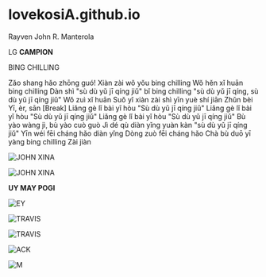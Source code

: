# lovekosiA.github.io
Rayven John R. Manterola

LG **CAMPION**

BING CHILLING

 Zǎo shang hǎo zhōng guó!
Xiàn zài wǒ yǒu bing chilling
Wǒ hěn xǐ huān bing chilling
Dàn shì "sù dù yǔ jī qíng jiǔ" bǐ bing chilling
"sù dù yǔ jī qíng, sù dù yǔ jī qíng jiǔ"
Wǒ zuì xǐ huān
Suǒ yǐ xiàn zài shì yīn yuè shí jiān
Zhǔn bèi
Yī, èr, sān
[Break]
Liǎng gè lǐ bài yǐ hòu
"Sù dù yǔ jī qíng jiǔ"
Liǎng gè lǐ bài yǐ hòu
"Sù dù yǔ jī qíng jiǔ"
Liǎng gè lǐ bài yǐ hòu
"Sù dù yǔ jī qíng jiǔ"
Bù yào wàng jì, bù yào cuò guò
Jì dé qù diàn yǐng yuàn kàn "sù dù yǔ jī qíng jiǔ"
Yīn wéi fēi cháng hǎo diàn yǐng
Dòng zuò fēi cháng hǎo
Chà bù duō yī yàng bing chilling
Zài jiàn


![JOHN XINA](https://t2.genius.com/unsafe/288x259/https%3A%2F%2Fimages.genius.com%2Fb7856ba4b9670f426d8b347b3fc20a52.403x363x1.png)





![JOHN XINA](https://i.scdn.co/image/ab6761610000e5ebe1408498d7f528e3671616b1)





**UY MAY POGI**


![EY](https://user-images.githubusercontent.com/122416151/211978639-c9413a86-8fd1-4675-86c5-b0f6d8353676.png)





![TRAVIS](https://scontent.fdvo2-2.fna.fbcdn.net/v/t39.30808-6/264122057_1086283421911873_2886460392285338080_n.jpg?_nc_cat=105&ccb=1-7&_nc_sid=174925&_nc_ohc=nRT-9GxUQJYAX-QyYtx&_nc_oc=AQnjFyrPAKL3bxy9dBjCbdIFbn5-CujQne-NuzDkSdKGNgeln-5J2TCN-31cquBAHjQ&_nc_ht=scontent.fdvo2-2.fna&oh=00_AfDS5P111T_TEPLu0c2l8EC-aEMmFGUxVspXjSpkld_JGw&oe=63C4315F)








![TRAVIS](https://scontent.fdvo2-2.fna.fbcdn.net/v/t39.30808-6/270109519_1099502693923279_4960260921376928541_n.jpg?_nc_cat=105&ccb=1-7&_nc_sid=174925&_nc_ohc=I6QYW6UtQL8AX_zCtNe&_nc_ht=scontent.fdvo2-2.fna&oh=00_AfD9ag9Qv6LRevRZVW780q0Euz_ZtgGY9FHwg_VcGXC9Zw&oe=63C3F337)








![ACK](https://scontent.fdvo2-1.fna.fbcdn.net/v/t39.30808-6/320701017_5678029555598866_3596077693573473470_n.jpg?stp=dst-jpg_s1080x2048&_nc_cat=108&ccb=1-7&_nc_sid=a4a2d7&_nc_ohc=TgVV2TUe1NoAX8JLeTE&_nc_ht=scontent.fdvo2-1.fna&oh=00_AfAcZTg9st1jfcCtvSejfFw5CnLu4gFVT5q8stcqXxWYuQ&oe=63C3DAEB)







![M](https://sites.google.com/site/a2zlovetips/_/rsrc/1342346969406/love---tips-the-a-to-z-of-love/Love-A.jpg?height=320&width=320)

